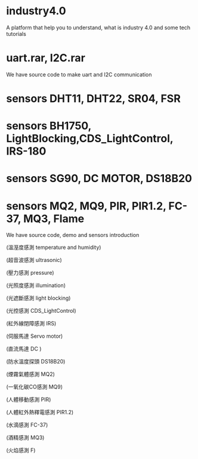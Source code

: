 # industry4.0
A platform that help you to understand, what is industry 4.0 and some tech tutorials 

# uart.rar, I2C.rar
We have source code to make uart and I2C communication

# sensors DHT11, DHT22, SR04, FSR  
# sensors BH1750, LightBlocking,CDS_LightControl, IRS-180
# sensors SG90, DC MOTOR, DS18B20
# sensors MQ2, MQ9, PIR, PIR1.2, FC-37, MQ3, Flame 
We have source code, demo and sensors introduction  

(溫溼度感測 temperature and humidity)

(超音波感測 ultrasonic)

(壓力感測 pressure)

(光照度感測 illumination)

(光遮斷感測 light blocking)

(光控感測 CDS_LightControl)

(紅外線閉障感測 IRS)

(伺服馬達 Servo motor)

(直流馬達 DC )

(防水溫度探頭 DS18B20)

(煙霧氣體感測 MQ2)

(一氧化碳CO感測 MQ9)

(人體移動感測 PIR)

(人體紅外熱釋電感測 PIR1.2)

(水滴感測 FC-37)

(酒精感測 MQ3)

(火焰感測 F)
